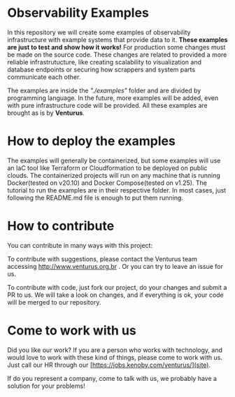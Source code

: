 # Observability Examples

In this repository we will create some examples of observability infrastructure 
with example systems that provide data to it. **These examples are just to test and show how it works!** 
For production some changes must be made on the source code. These changes are related to
provided a more reliable infrastrutucture, like creating scalability to visualization and database endpoints
or securing how scrappers and system parts communicate each other.

The examples are inside the *"./examples"* folder and are divided by programming language. 
In the future, more examples will be added, even with pure infrastructure code will be provided.
All these examples are brought as is by **Venturus**.

# How to deploy the examples

The examples will generally be containerized, but some examples will use an IaC tool like Terraform or Cloudformation to be deployed
on public clouds.
The containerized projects will run on any machine that is running Docker(tested on v20.10) and Docker Compose(tested on v1.25).
The tutorial to run the examples are in their respective folder. In most cases, just following the README.md file is
enough to put them running.


# How to contribute

You can contribute in many ways with this project:

To contribute with suggestions, please contact the Venturus team accessing http://www.venturus.org.br .
Or you can try to leave an issue for us.

To contribute with code, just fork our project, do your changes and submit a PR to us. 
We will take a look on changes, and if everything is ok, your code will be merged to our repository.

# Come to work with us

Did you like our work? If you are a person who works with technology, and would love to work with these
kind of things, please come to work with us. Just call our HR through our [https://jobs.kenoby.com/venturus/](site).

If do you represent a company, come to talk with us, we probably have a solution for your problems!

